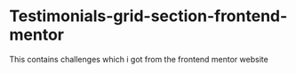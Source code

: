 # Testimonials-grid-section-frontend-mentor
This contains challenges which i got from the frontend mentor website
